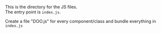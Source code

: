 This is the directory for the JS files.  
The entry point is `index.js`.  

Create a file "DOO.js" for every component/class and bundle everything in `index.js`